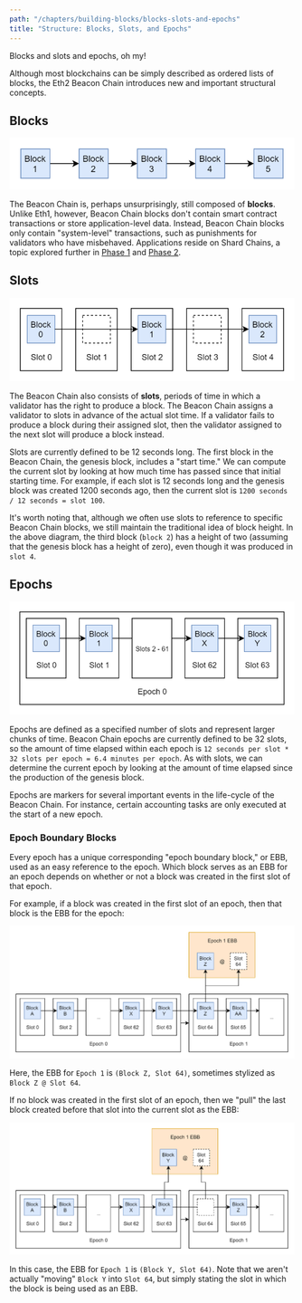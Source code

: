 ```yaml
---
path: "/chapters/building-blocks/blocks-slots-and-epochs"
title: "Structure: Blocks, Slots, and Epochs"
---
```


Blocks and slots and epochs, oh my!

Although most blockchains can be simply described as ordered lists of blocks, the Eth2 Beacon Chain introduces new and important structural concepts.

## Blocks
![Proof of Work Blocks](./images/blocks-slots-and-epochs/pow-height.png)

The Beacon Chain is, perhaps unsurprisingly, still composed of **blocks**. Unlike Eth1, however, Beacon Chain blocks don't contain smart contract transactions or store application-level data. Instead, Beacon Chain blocks only contain "system-level" transactions, such as punishments for validators who have misbehaved. Applications reside on Shard Chains, a topic explored further in [Phase 1](/chapters/phase-1) and [Phase 2](/chapters/phase-2).

## Slots
![Proof of Stake Slots and Block Height](./images/blocks-slots-and-epochs/pos-height.png)

The Beacon Chain also consists of **slots**, periods of time in which a validator has the right to produce a block. The Beacon Chain assigns a validator to slots in advance of the actual slot time. If a validator fails to produce a block during their assigned slot, then the validator assigned to the next slot will produce a block instead.

Slots are currently defined to be 12 seconds long. The first block in the Beacon Chain, the genesis block, includes a "start time." We can compute the current slot by looking at how much time has passed since that initial starting time. For example, if each slot is 12 seconds long and the genesis block was created 1200 seconds ago, then the current slot is `1200 seconds / 12 seconds = slot 100`.

It's worth noting that, although we often use slots to reference to specific Beacon Chain blocks, we still maintain the traditional idea of block height. In the above diagram, the third block (`block 2`) has a height of two (assuming that the genesis block has a height of zero), even though it was produced in `slot 4`.

## Epochs
![Proof of Stake Epochs](./images/blocks-slots-and-epochs/pos-epochs.png)

Epochs are defined as a specified number of slots and represent larger chunks of time. Beacon Chain epochs are currently defined to be 32 slots, so the amount of time elapsed within each epoch is `12 seconds per slot * 32 slots per epoch = 6.4 minutes per epoch`. As with slots, we can determine the current epoch by looking at the amount of time elapsed since the production of the genesis block.

Epochs are markers for several important events in the life-cycle of the Beacon Chain. For instance, certain accounting tasks are only executed at the start of a new epoch.

### Epoch Boundary Blocks
Every epoch has a unique corresponding "epoch boundary block," or EBB, used as an easy reference to the epoch. Which block serves as an EBB for an epoch depends on whether or not a block was created in the first slot of that epoch.

For example, if a block was created in the first slot of an epoch, then that block is the EBB for the epoch:

![EBB With First Slot Block](./images/blocks-slots-and-epochs/ebb-first-slot.png)

Here, the EBB for `Epoch 1` is `(Block Z, Slot 64)`, sometimes stylized as `Block Z @ Slot 64`.

If no block was created in the first slot of an epoch, then we "pull" the last block created before that slot into the current slot as the EBB:

![EBB With No First Slot Block](./images/blocks-slots-and-epochs/ebb-no-first-slot.png)

In this case, the EBB for `Epoch 1` is `(Block Y, Slot 64)`. Note that we aren't actually "moving" `Block Y` into `Slot 64`, but simply stating the slot in which the block is being used as an EBB. 